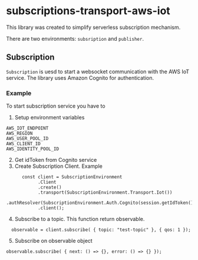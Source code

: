 # subscriptions-transport-aws-iot

This library was created to simplify serverless subscription mechanism.

There are two environments: `subsription` and `publisher`. 

## Subscription

`Subscription` is uesd to start a websocket communication with the AWS IoT service. The library uses Amazon Cognito for authentication.

### Example

To start subscription service you have to 
 
  1. Setup environment variables

    AWS_IOT_ENDPOINT
    AWS_REGION
    AWS_USER_POOL_ID
    AWS_CLIENT_ID
    AWS_IDENTITY_POOL_ID

  2. Get idToken from Cognito service 
  3. Create Subscription Client. Example
  ```
        const client = SubscriptionEnvironment
              .Client
              .create()
              .transport(SubscriptionEnvironment.Transport.Iot())
              .authResolver(SubscriptionEnvironment.Auth.Cognito(session.getIdToken().getJwtToken()))
              .client();
  ```
  4. Subscribe to a topic. This function return observable.
  ```
    observable = client.subscribe( { topic: "test-topic" }, { qos: 1 });
  ```
  5. Subscribe on observable object
  ```
  observable.subscribe( { next: () => {}, error: () => {} });
  ```
  
